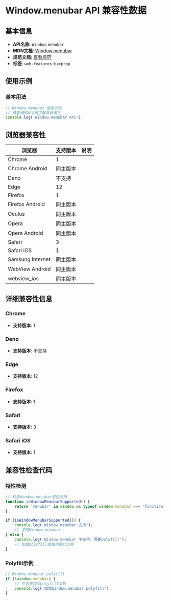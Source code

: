 # Window.menubar API 兼容性数据

## 基本信息

- **API名称**: `Window.menubar`
- **MDN文档**: [Window.menubar](https://developer.mozilla.org/docs/Web/API/Window/menubar)
- **规范文档**: [查看规范](https://html.spec.whatwg.org/multipage/nav-history-apis.html#dom-window-menubar-dev)
- **标签**: `web-features:barprop`

## 使用示例

### 基本用法

```javascript
// Window.menubar 使用示例
// 请查阅MDN文档了解具体用法
console.log('Window.menubar API');
```

## 浏览器兼容性

| 浏览器 | 支持版本 | 说明 |
|--------|----------|------|
| Chrome | 1 |  |
| Chrome Android | 同主版本 |  |
| Deno | 不支持 |  |
| Edge | 12 |  |
| Firefox | 1 |  |
| Firefox Android | 同主版本 |  |
| Oculus | 同主版本 |  |
| Opera | 同主版本 |  |
| Opera Android | 同主版本 |  |
| Safari | 3 |  |
| Safari iOS | 1 |  |
| Samsung Internet | 同主版本 |  |
| WebView Android | 同主版本 |  |
| webview_ios | 同主版本 |  |

## 详细兼容性信息

### Chrome

- **支持版本**: 1

### Deno

- **支持版本**: 不支持

### Edge

- **支持版本**: 12

### Firefox

- **支持版本**: 1

### Safari

- **支持版本**: 3

### Safari iOS

- **支持版本**: 1

## 兼容性检查代码

### 特性检测

```javascript
// 检查Window.menubar是否支持
function isWindowMenubarSupported() {
    return 'menubar' in window && typeof window.menubar === 'function';
}

if (isWindowMenubarSupported()) {
    console.log('Window.menubar 支持');
    // 使用Window.menubar
} else {
    console.log('Window.menubar 不支持，需要polyfill');
    // 加载polyfill或使用替代方案
}
```

### Polyfill示例

```javascript
// Window.menubar polyfill
if (!window.menubar) {
    // 在这里添加polyfill实现
    console.log('加载Window.menubar polyfill');
}
```

